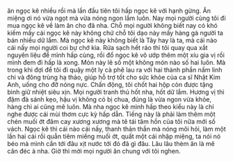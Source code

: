 ăn ngọc kê nhiều rồi mà lần đầu tiên tôi hấp ngọc kê với hạnh gừng. Ăn miệng ơi nó vừa ngọt mà vừa nóng ngon lắm luôn. Nay mọi người cùng tôi đi mua ngọc kê về làm ăn cho đã nha. Chỗ mọi người không biết nay có khó kiếm mấy cái ngọc kê này không chứ chỗ tôi dạo này mấy hàng gà người ta bán nhiều dữ lắm. Mà ngọc kê này không biết là Tây hay là ta, mà cái nào cái nấy mọi người coi bự chớ kìa. Rửa sạch hết ráo thì tôi quay qua xắt nguyên liệu để mình hấp cùng, rồi đổ ngọc kê vô ướp thêm một xíu gia vị rồi mình đem đi hấp là xong. Món này lẽ số một không món nào số hai luôn. Mà trong khi đợi để tôi đi quậy một ly cà phê lau ra với hai thành phần nấm linh chi và đông trùng hạ thảo, giúp hỗ trợ tốt cho sức khỏe của ca sĩ Nhật Kim Anh, uống cho đỡ nóng nực. Chấn động, tôi chốt hai hộp còn được tặng bình giữ nhiệt siêu xịn. Mọi người tranh thủ hốt nha, hốt dữ lắm. Hương vị thì đậm đà sánh kẹo, hậu vị không có bị chua, đúng là vừa ngon vừa khỏe, hàng chi ai cũng mê luôn. Mà nha ngọc kê mình hấp theo kiểu này là chỉ nghe được cái mùi thơm cực kỳ hấp dẫn. Tiếng này là phải làm thêm một chén muối ớt đâm cay xương xương mà tê tái tâm hồn của tôi nữa mới số vách. Ngọc kê thì cái nào cái nấy, thanh thản thần mà nóng môi hỏi, làm một lần hai cái rồi quẫn tiêm miếng muối ớt, quất một cái nhập miệng, ta nói nó béo mà mình cắn tới đâu xịt nước tới đó đã gì đâu. Lâu lâu thèm ăn là mê căn đéc à nha. Giờ thì mời mọi người ăn chung với tôi nghen.